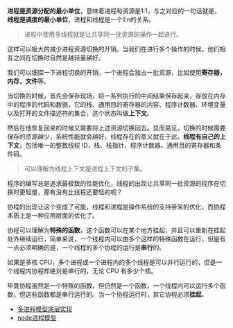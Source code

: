 **进程是资源分配的最小单位**，意味着进程和资源是1:1，与之对应的一句话就是，**线程是调度的最小单位**，进程和线程是一个1:n的关系。

> 进程中使用多线程就是让共享同一批资源的操作一起进行。

这样可以极大的减少进程资源切换的开销。当我们在进行多个操作的时候，他们相互之间在切换时自然是越轻量越好。

我们可以细探一下进程切换的开销。一个进程会独占一批资源，比如使用**寄存器，内存，文件**等。

当切换的时候，首先会保存现场，将一系列执行的中间结果保存起来，存放在内存中的程序的代码和数据，它的栈、通用目的寄存器的内容、程序计数器、环境变量以及打开的文件描述符的集合，这个状态叫做**上下文**。

然后在他恢复回来的时候又需要将上述资源切换回去。显而易见，切换的时候需要保存的资源越少，系统性能就会越好，线程存在的意义就在于此。**线程有自己的上下文**，包括唯一的整数线程 ID，栈、栈指针、程序计数器、通用目的寄存器和条件码。

> 可以理解为线程上下文是进程上下文的子集。

程序的编写总是追求最极致的性能优化，线程的出现让共享同一批资源的程序在切换时更轻量，那有没有比线程还要轻的呢？

协程的出现让这个变成了可能，线程和进程是操作系统的支持带来的优化，而协程本质上是一种应用层面的优化了。

协程可以理解为**特殊的函数**，这个函数可以在某个地方挂起，并且可以重新在挂起处外继续运行，简单来说，一个线程内可以由多个这样的特殊函数在运行，但是有一点必须明确的是，一个线程的多个协程的运行是**串行**的。

如果是多核 CPU，多个进程或一个进程内的多个线程是可以并行运行的，但是一个线程内协程却绝对是串行的，无论 CPU 有多少个核。

毕竟协程虽然是一个特殊的函数，但仍然是一个函数。一个线程内可以运行多个函数，但这些函数都是串行运行的。当一个协程运行时，其它协程必须**挂起**。


- [多进程模型底层实现](https://juejin.im/post/5e7732aa518825492e497fe0)
- [node进程模型](../js/node进程.md)
